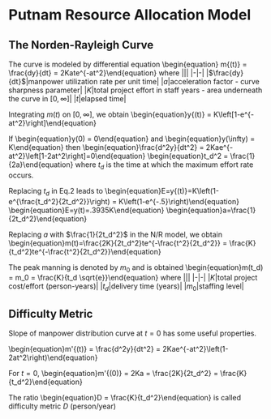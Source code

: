 # Putnam Resource Allocation Model
## The Norden-Rayleigh Curve
The curve is modeled by differential equation
\begin{equation}
m{(t)} = \frac{dy}{dt} = 2Kate^{-at^2}\end{equation}
where
|||
|-|-|
|$\frac{dy}{dt}$|manpower utilization rate per unit time|
|$a$|acceleration factor - curve sharpness parameter|
|$K$|total project effort in staff years - area underneath the curve in $\left[0,\infty\right]$|
|$t$|elapsed time|

Integrating $m{(t)}$ on $[0,\infty]$, we obtain
\begin{equation}y{(t)} = K\left[1-e^{-at^2}\right]\end{equation}

If 
\begin{equation}y(0) = 0\end{equation}
and
\begin{equation}y(\infty) = K\end{equation}
then
\begin{equation}\frac{d^2y}{dt^2} = 2Kae^{-at^2}\left[1-2at^2\right]=0\end{equation}
\begin{equation}t_d^2 = \frac{1}{2a}\end{equation}
where
$t_d$ is the time at which the maximum effort rate occurs.

Replacing $t_d$ in Eq.2 leads to
\begin{equation}E=y{(t)}=K\left(1-e^{\frac{t_d^2}{2t_d^2}}\right) = K\left(1-e^{-.5}\right)\end{equation}
\begin{equation}E=y(t)=.3935K\end{equation}
\begin{equation}a=\frac{1}{2t_d^2}\end{equation}

Replacing $a$ with $\frac{1}{2t_d^2}$ in the N/R model, we obtain
\begin{equation}m(t)=\frac{2K}{2t_d^2}te^{-\frac{t^2}{2t_d^2}} = \frac{K}{t_d^2}te^{-\frac{t^2}{2t_d^2}}\end{equation}

The peak manning is denoted by $m_0$ and is obtained
\begin{equation}m(t_d) = m_0 = \frac{K}{t_d \sqrt{e}}\end{equation}
where
|||
|-|-|
|$K$|total project cost/effort (person-years)|
|$t_d$|delivery time (years)|
|$m_0$|staffing level|

## Difficulty Metric
Slope of manpower distribution curve at $t=0$ has some useful properties.

\begin{equation}m'{(t)} = \frac{d^2y}{dt^2} = 2Kae^{-at^2}\left(1-2at^2\right)\end{equation}

For $t=0$, 
\begin{equation}m'{(0)} = 2Ka = \frac{2K}{2t_d^2} = \frac{K}{t_d^2}\end{equation}

The ratio 
\begin{equation}D = \frac{K}{t_d^2}\end{equation}
is called difficulty metric $D$ (person/year) 